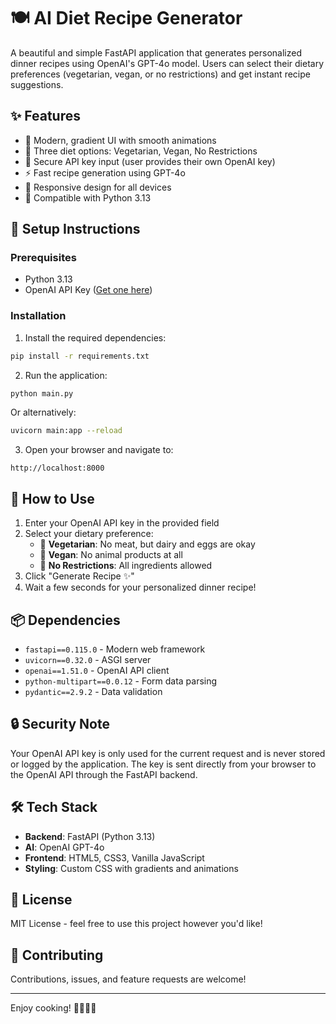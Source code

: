 # 🍽️ AI Diet Recipe Generator

A beautiful and simple FastAPI application that generates personalized dinner recipes using OpenAI's GPT-4o model. Users can select their dietary preferences (vegetarian, vegan, or no restrictions) and get instant recipe suggestions.

## ✨ Features

- 🎨 Modern, gradient UI with smooth animations
- 🥗 Three diet options: Vegetarian, Vegan, No Restrictions
- 🔐 Secure API key input (user provides their own OpenAI key)
- ⚡ Fast recipe generation using GPT-4o
- 📱 Responsive design for all devices
- 🐍 Compatible with Python 3.13

## 🚀 Setup Instructions

### Prerequisites

- Python 3.13
- OpenAI API Key ([Get one here](https://platform.openai.com/api-keys))

### Installation

1. Install the required dependencies:

```bash
pip install -r requirements.txt
```

2. Run the application:

```bash
python main.py
```

Or alternatively:

```bash
uvicorn main:app --reload
```

3. Open your browser and navigate to:

```
http://localhost:8000
```

## 🎯 How to Use

1. Enter your OpenAI API key in the provided field
2. Select your dietary preference:
   - 🥗 **Vegetarian**: No meat, but dairy and eggs are okay
   - 🌱 **Vegan**: No animal products at all
   - 🍖 **No Restrictions**: All ingredients allowed
3. Click "Generate Recipe ✨"
4. Wait a few seconds for your personalized dinner recipe!

## 📦 Dependencies

- `fastapi==0.115.0` - Modern web framework
- `uvicorn==0.32.0` - ASGI server
- `openai==1.51.0` - OpenAI API client
- `python-multipart==0.0.12` - Form data parsing
- `pydantic==2.9.2` - Data validation

## 🔒 Security Note

Your OpenAI API key is only used for the current request and is never stored or logged by the application. The key is sent directly from your browser to the OpenAI API through the FastAPI backend.

## 🛠️ Tech Stack

- **Backend**: FastAPI (Python 3.13)
- **AI**: OpenAI GPT-4o
- **Frontend**: HTML5, CSS3, Vanilla JavaScript
- **Styling**: Custom CSS with gradients and animations

## 📝 License

MIT License - feel free to use this project however you'd like!

## 🤝 Contributing

Contributions, issues, and feature requests are welcome!

---

Enjoy cooking! 👨‍🍳👩‍🍳

